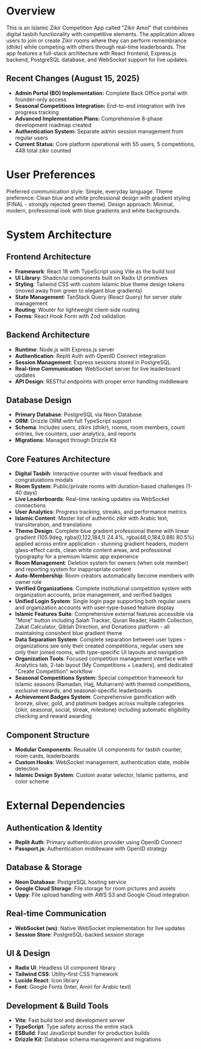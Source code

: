 # Overview

This is an Islamic Zikir Competition App called "Zikir Amol" that combines digital tasbih functionality with competitive elements. The application allows users to join or create Zikir rooms where they can perform remembrance (dhikr) while competing with others through real-time leaderboards. The app features a full-stack architecture with React frontend, Express.js backend, PostgreSQL database, and WebSocket support for live updates.

## Recent Changes (August 15, 2025)
- **Admin Portal (BO) Implementation:** Complete Back Office portal with founder-only access
- **Seasonal Competitions Integration:** End-to-end integration with live progress tracking
- **Advanced Implementation Plans:** Comprehensive 8-phase development roadmap created
- **Authentication System:** Separate admin session management from regular users
- **Current Status:** Core platform operational with 55 users, 5 competitions, 448 total zikir counted

# User Preferences

Preferred communication style: Simple, everyday language.
Theme preference: Clean blue and white professional design with gradient styling (FINAL - strongly rejected green theme).
Design approach: Minimal, modern, professional look with blue gradients and white backgrounds.

# System Architecture

## Frontend Architecture
- **Framework**: React 18 with TypeScript using Vite as the build tool
- **UI Library**: Shadcn/ui components built on Radix UI primitives
- **Styling**: Tailwind CSS with custom Islamic blue theme design tokens (moved away from green to elegant blue gradients)
- **State Management**: TanStack Query (React Query) for server state management
- **Routing**: Wouter for lightweight client-side routing
- **Forms**: React Hook Form with Zod validation

## Backend Architecture
- **Runtime**: Node.js with Express.js server
- **Authentication**: Replit Auth with OpenID Connect integration
- **Session Management**: Express sessions stored in PostgreSQL
- **Real-time Communication**: WebSocket server for live leaderboard updates
- **API Design**: RESTful endpoints with proper error handling middleware

## Database Design
- **Primary Database**: PostgreSQL via Neon Database
- **ORM**: Drizzle ORM with full TypeScript support
- **Schema**: Includes users, zikirs (dhikr), rooms, room members, count entries, live counters, user analytics, and reports
- **Migrations**: Managed through Drizzle Kit

## Core Features Architecture
- **Digital Tasbih**: Interactive counter with visual feedback and congratulations modals
- **Room System**: Public/private rooms with duration-based challenges (1-40 days)
- **Live Leaderboards**: Real-time ranking updates via WebSocket connections
- **User Analytics**: Progress tracking, streaks, and performance metrics
- **Islamic Content**: Master list of authentic zikir with Arabic text, transliteration, and translations
- **Theme Design**: Complete blue gradient professional theme with linear gradient (105.9deg, rgba(0,122,184,1) 24.4%, rgba(46,0,184,0.88) 80.5%) applied across entire application - stunning gradient headers, modern glass-effect cards, clean white content areas, and professional typography for a premium Islamic app experience
- **Room Management**: Deletion system for owners (when sole member) and reporting system for inappropriate content
- **Auto-Membership**: Room creators automatically become members with owner role
- **Verified Organizations**: Complete institutional competition system with organization accounts, prize management, and verified badges
- **Unified Login System**: Single login page supporting both regular users and organization accounts with user-type-based feature display
- **Islamic Features Suite**: Comprehensive external features accessible via "More" button including Salah Tracker, Quran Reader, Hadith Collection, Zakat Calculator, Qiblah Direction, and Donations platform - all maintaining consistent blue gradient theme
- **Data Separation System**: Complete separation between user types - organizations see only their created competitions, regular users see only their joined rooms, with type-specific UI layouts and navigation
- **Organization Tools**: Focused competition management interface with Analytics tab, 2-tab layout (My Competitions + Leaders), and dedicated "Create Competition" workflow
- **Seasonal Competitions System**: Special competition framework for Islamic seasons (Ramadan, Hajj, Muharram) with themed competitions, exclusive rewards, and seasonal-specific leaderboards
- **Achievement Badges System**: Comprehensive gamification with bronze, silver, gold, and platinum badges across multiple categories (zikir, seasonal, social, streak, milestone) including automatic eligibility checking and reward awarding

## Component Structure
- **Modular Components**: Reusable UI components for tasbih counter, room cards, leaderboards
- **Custom Hooks**: WebSocket management, authentication state, mobile detection
- **Islamic Design System**: Custom avatar selector, Islamic patterns, and color scheme

# External Dependencies

## Authentication & Identity
- **Replit Auth**: Primary authentication provider using OpenID Connect
- **Passport.js**: Authentication middleware with OpenID strategy

## Database & Storage
- **Neon Database**: PostgreSQL hosting service
- **Google Cloud Storage**: File storage for room pictures and assets
- **Uppy**: File upload handling with AWS S3 and Google Cloud integration

## Real-time Communication
- **WebSocket (ws)**: Native WebSocket implementation for live updates
- **Session Store**: PostgreSQL-backed session storage

## UI & Design
- **Radix UI**: Headless UI component library
- **Tailwind CSS**: Utility-first CSS framework
- **Lucide React**: Icon library
- **Font**: Google Fonts (Inter, Amiri for Arabic text)

## Development & Build Tools
- **Vite**: Fast build tool and development server
- **TypeScript**: Type safety across the entire stack
- **ESBuild**: Fast JavaScript bundler for production builds
- **Drizzle Kit**: Database schema management and migrations